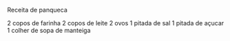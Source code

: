 Receita de panqueca

2 copos de farinha
2 copos de leite
2 ovos
1 pitada de sal
1 pitada de açucar
1 colher de sopa de manteiga